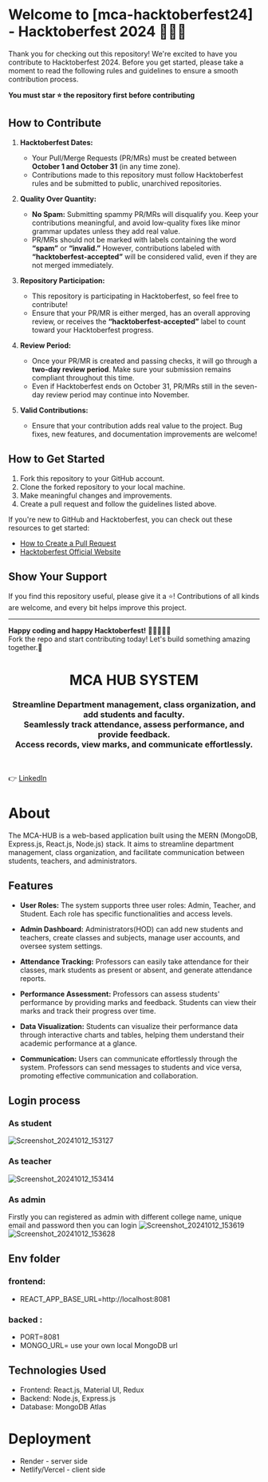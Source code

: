 # Welcome to [mca-hacktoberfest24] - Hacktoberfest 2024 🐙🦥🎉

Thank you for checking out this repository! We're excited to have you contribute to Hacktoberfest 2024. Before you get started, please take a moment to read the following rules and guidelines to ensure a smooth contribution process.

**You must star ⭐ the repository first before contributing**

## How to Contribute

1. **Hacktoberfest Dates:**
   - Your Pull/Merge Requests (PR/MRs) must be created between **October 1 and October 31** (in any time zone).
   - Contributions made to this repository must follow Hacktoberfest rules and be submitted to public, unarchived repositories.

2. **Quality Over Quantity:**
   - **No Spam:** Submitting spammy PR/MRs will disqualify you. Keep your contributions meaningful, and avoid low-quality fixes like minor grammar updates unless they add real value.
   - PR/MRs should not be marked with labels containing the word **“spam”** or **“invalid.”** However, contributions labeled with **“hacktoberfest-accepted”** will be considered valid, even if they are not merged immediately.

3. **Repository Participation:**
   - This repository is participating in Hacktoberfest, so feel free to contribute!
   - Ensure that your PR/MR is either merged, has an overall approving review, or receives the **“hacktoberfest-accepted”** label to count toward your Hacktoberfest progress.

4. **Review Period:**
   - Once your PR/MR is created and passing checks, it will go through a **two-day review period**. Make sure your submission remains compliant throughout this time.
   - Even if Hacktoberfest ends on October 31, PR/MRs still in the seven-day review period may continue into November.

5. **Valid Contributions:**
   - Ensure that your contribution adds real value to the project. Bug fixes, new features, and documentation improvements are welcome!

## How to Get Started

1. Fork this repository to your GitHub account.
2. Clone the forked repository to your local machine.
3. Make meaningful changes and improvements.
4. Create a pull request and follow the guidelines listed above.

If you're new to GitHub and Hacktoberfest, you can check out these resources to get started:
- [How to Create a Pull Request](https://docs.github.com/en/github/collaborating-with-issues-and-pull-requests/creating-a-pull-request)
- [Hacktoberfest Official Website](https://hacktoberfest.com)

## Show Your Support

If you find this repository useful, please give it a ⭐! Contributions of all kinds are welcome, and every bit helps improve this project.

---

**Happy coding and happy Hacktoberfest!** 👨‍💻👩‍💻🦥  
Fork the repo and start contributing today! Let's build something amazing together.🚀


<h1 align="center">
    MCA HUB SYSTEM
</h1>

<h3 align="center">
Streamline Department management, class organization, and add students and faculty.<br>
Seamlessly track attendance, assess performance, and provide feedback. <br>
Access records, view marks, and communicate effortlessly.
</h3>
<br>

👉 [LinkedIn](https://www.linkedin.com/in/sheikh-anarul/)

# About

The MCA-HUB is a web-based application built using the MERN (MongoDB, Express.js, React.js, Node.js) stack. It aims to streamline department management, class organization, and facilitate communication between students, teachers, and administrators.

## Features

- **User Roles:** The system supports three user roles: Admin, Teacher, and Student. Each role has specific functionalities and access levels.

- **Admin Dashboard:** Administrators(HOD) can add new students and teachers, create classes and subjects, manage user accounts, and oversee system settings.

- **Attendance Tracking:** Professors can easily take attendance for their classes, mark students as present or absent, and generate attendance reports.

- **Performance Assessment:** Professors can assess students' performance by providing marks and feedback. Students can view their marks and track their progress over time.

- **Data Visualization:** Students can visualize their performance data through interactive charts and tables, helping them understand their academic performance at a glance.

- **Communication:** Users can communicate effortlessly through the system. Professors can send messages to students and vice versa, promoting effective communication and collaboration.

## Login process
### As student
![Screenshot_20241012_153127](https://github.com/user-attachments/assets/f0d76587-e157-49c5-acc3-cc2651fd256b)
### As teacher
![Screenshot_20241012_153414](https://github.com/user-attachments/assets/99c6fb8a-b4de-4d8c-9543-fcd2fc29df63)
### As admin
Firstly you can registered as admin with different college name, unique email and password then you can login
![Screenshot_20241012_153619](https://github.com/user-attachments/assets/8db0079a-fc8f-455c-bdb6-040eefa7edbb)
![Screenshot_20241012_153628](https://github.com/user-attachments/assets/1fc319a2-24b9-47c1-836f-6052e9752480)

## Env folder
### frontend: 
- REACT_APP_BASE_URL=http://localhost:8081
### backed :
- PORT=8081
- MONGO_URL= use your own local MongoDB url
## Technologies Used
- Frontend: React.js, Material UI, Redux
- Backend: Node.js, Express.js
- Database: MongoDB Atlas
  <br>
# Deployment

- Render - server side
- Netlify/Vercel - client side
